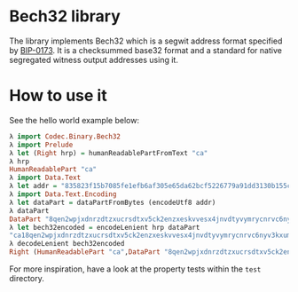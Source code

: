 # Bech32 library

The library implements Bech32 which is a segwit address format specified by [BIP-0173](https://github.com/bitcoin/bips/blob/master/bip-0173.mediawiki).
It is a checksummed base32 format and a standard for native segregated witness output addresses using it.

# How to use it

See the hello world example below:

``` haskell
λ import Codec.Binary.Bech32
λ import Prelude
λ let (Right hrp) = humanReadablePartFromText "ca"
λ hrp
HumanReadablePart "ca"
λ import Data.Text
λ let addr = "835823f15b7085fe1efb6af305e65da62bcf5226779a91dd3130b155cb697782b1" :: Text
λ import Data.Text.Encoding
λ let dataPart = dataPartFromBytes (encodeUtf8 addr)
λ dataPart
DataPart "8qen2wpjxdnrzdtzxucrsdtxv5ck2enzxeskvvesx4jnvdtyvymrycnrvc6nyv3kxumnjcfex9jxgve3xvcxyvf4x43kyd3exumnsvnzxy"
λ let bech32encoded = encodeLenient hrp dataPart
"ca18qen2wpjxdnrzdtzxucrsdtxv5ck2enzxeskvvesx4jnvdtyvymrycnrvc6nyv3kxumnjcfex9jxgve3xvcxyvf4x43kyd3exumnsvnzxys57suf"
λ decodeLenient bech32encoded
Right (HumanReadablePart "ca",DataPart "8qen2wpjxdnrzdtzxucrsdtxv5ck2enzxeskvvesx4jnvdtyvymrycnrvc6nyv3kxumnjcfex9jxgve3xvcxyvf4x43kyd3exumnsvnzxy")
```

For more inspiration, have a look at the property tests within the `test` directory.
